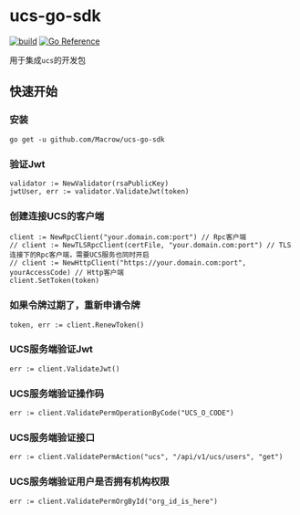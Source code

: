 # ucs-go-sdk

[![build](https://github.com/Macrow/ucs-go-sdk/actions/workflows/build.yml/badge.svg)](https://github.com/Macrow/ucs-go-sdk/actions/workflows/build.yml)
[![Go Reference](https://pkg.go.dev/badge/github.com/Macrow/ucs-go-sdk/v4.svg)](https://pkg.go.dev/github.com/Macrow/ucs-go-sdk)

用于集成```ucs```的开发包

## 快速开始

### 安装
```
go get -u github.com/Macrow/ucs-go-sdk
```

### 验证Jwt
```
validator := NewValidator(rsaPublicKey)
jwtUser, err := validator.ValidateJwt(token)
```

### 创建连接UCS的客户端
```
client := NewRpcClient("your.domain.com:port") // Rpc客户端
// client := NewTLSRpcClient(certFile, "your.domain.com:port") // TLS连接下的Rpc客户端，需要UCS服务也同时开启
// client := NewHttpClient("https://your.domain.com:port", yourAccessCode) // Http客户端
client.SetToken(token)
```

### 如果令牌过期了，重新申请令牌
```
token, err := client.RenewToken()
```

### UCS服务端验证Jwt
```
err := client.ValidateJwt()
```

### UCS服务端验证操作码
```
err := client.ValidatePermOperationByCode("UCS_O_CODE")
```

### UCS服务端验证接口
```
err := client.ValidatePermAction("ucs", "/api/v1/ucs/users", "get")
```

### UCS服务端验证用户是否拥有机构权限
```
err := client.ValidatePermOrgById("org_id_is_here")
```
